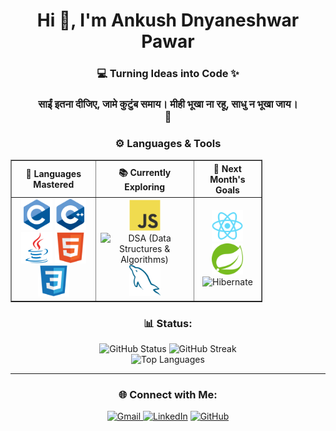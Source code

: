 <h1 align="center">Hi 👋, I'm Ankush Dnyaneshwar Pawar</h1>
<h3 align="center">💻 Turning Ideas into Code ✨</h3>

<h3 align="center" style="text-align: center;">
  साईं इतना दीजिए, जामे कुटुंब समाय।
मीही भूखा ना रहू, साधु न भूखा जाय।<br>🌱
</h3>

<h3 align="center">⚙️ Languages & Tools</h3>

<table align="center" border="1" cellpadding="10" cellspacing="0" style="width: 80%; text-align: center; border-collapse: collapse;">
  <tr>
    <th><b>🌟 Languages Mastered</b></th>
    <th><b>📚 Currently Exploring</b></th>
    <th><b>🚀 Next Month's Goals</b></th>
  </tr>
  <tr>
    <td style="vertical-align: middle;">
      <img src="https://raw.githubusercontent.com/devicons/devicon/master/icons/c/c-original.svg" alt="C" width="50" title="C" />
      <img src="https://raw.githubusercontent.com/devicons/devicon/master/icons/cplusplus/cplusplus-original.svg" alt="C++" width="50" title="C++" />
      <img src="https://raw.githubusercontent.com/devicons/devicon/master/icons/java/java-original.svg" alt="Java (OOPs)" width="50" title="Java (OOPs)" />
      <img src="https://raw.githubusercontent.com/devicons/devicon/master/icons/html5/html5-original.svg" alt="HTML" width="50" title="HTML" />
      <img src="https://raw.githubusercontent.com/devicons/devicon/master/icons/css3/css3-original.svg" alt="CSS" width="50" title="CSS" />
    </td>
    <td style="vertical-align: middle;">
      <img src="https://raw.githubusercontent.com/devicons/devicon/master/icons/javascript/javascript-original.svg" alt="JavaScript" width="50" title="JavaScript" />
      <img src="https://cdn.iconscout.com/icon/free/png-512/c-programming-569564.png" alt="DSA (Data Structures & Algorithms)" width="50" title="DSA" />
      <img src="https://raw.githubusercontent.com/devicons/devicon/master/icons/mysql/mysql-original.svg" alt="MySQL" width="50" title="MySQL" />
    </td>
    <td style="vertical-align: middle;">
      <img src="https://raw.githubusercontent.com/devicons/devicon/master/icons/react/react-original.svg" alt="React" width="50" title="React" />
      <img src="https://raw.githubusercontent.com/devicons/devicon/master/icons/spring/spring-original.svg" alt="Spring Boot" width="50" title="Spring Boot" />
      <img src="https://cdn.jsdelivr.net/gh/devicons/devicon/icons/hibernate/hibernate-original.svg" alt="Hibernate" width="50" title="Hibernate" />
    </td>
  </tr>
</table>

<h3 align="center">📊 Status:</h3>
<p align="center">
  <img src="https://github-readme-stats.vercel.app/api?username=AnkushPawar&show_icons=true&theme=radical" alt="GitHub Status" height="160"/> 
  <img src="https://github-readme-streak-stats.herokuapp.com/?user=AnkushPawar&theme=radical" alt="GitHub Streak" height="160"/>  <br>
  <img src="https://github-readme-stats.vercel.app/api/top-langs?username=AnkushPawar&layout=compact&theme=radical" alt="Top Languages" height="180"/> 
</p>

---

<h3 align="center">🌐 Connect with Me:</h3>
<p align="center">
<a href="mailto:ankushpawar123@gmail.com">
  <img src="https://img.shields.io/badge/Gmail-red?style=for-the-badge&logo=gmail&logoColor=white" alt="Gmail">
</a>
  <a href="https://www.linkedin.com/in/ankush-pawar" target="_blank"><img src="https://img.shields.io/badge/LinkedIn-blue?style=for-the-badge&logo=linkedin&logoColor=white" alt="LinkedIn"></a>
  <a href="https:/https://github.com/ankushp9/ankush" target="_blank"><img src="https://img.shields.io/badge/GitHub-black?style=for-the-badge&logo=github&logoColor=white" alt="GitHub"></a>
</p>
